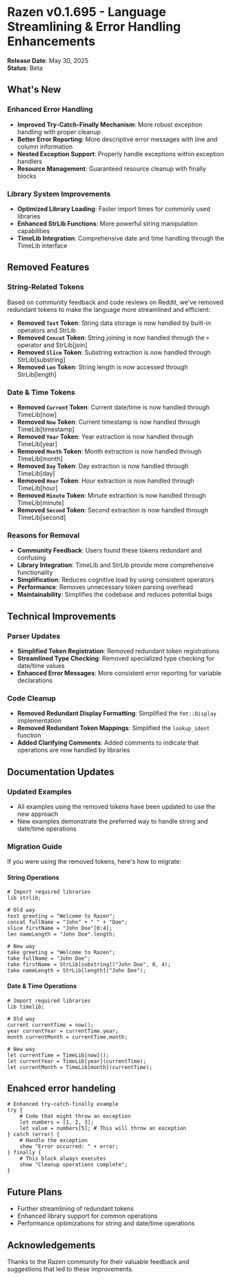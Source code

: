 # Razen v0.1.695 - Language Streamlining & Error Handling Enhancements

**Release Date**: May 30, 2025  
**Status**: Beta  

## What's New

### Enhanced Error Handling
- **Improved Try-Catch-Finally Mechanism**: More robust exception handling with proper cleanup
- **Better Error Reporting**: More descriptive error messages with line and column information
- **Nested Exception Support**: Properly handle exceptions within exception handlers
- **Resource Management**: Guaranteed resource cleanup with finally blocks

### Library System Improvements
- **Optimized Library Loading**: Faster import times for commonly used libraries
- **Enhanced StrLib Functions**: More powerful string manipulation capabilities
- **TimeLib Integration**: Comprehensive date and time handling through the TimeLib interface

## Removed Features

### String-Related Tokens
Based on community feedback and code reviews on Reddit, we've removed redundant tokens to make the language more streamlined and efficient:

- **Removed `Text` Token**: String data storage is now handled by built-in operators and StrLib
- **Removed `Concat` Token**: String joining is now handled through the `+` operator and StrLib[join]
- **Removed `Slice` Token**: Substring extraction is now handled through StrLib[substring]
- **Removed `Len` Token**: String length is now accessed through StrLib[length]

### Date & Time Tokens
- **Removed `Current` Token**: Current date/time is now handled through TimeLib[now]
- **Removed `Now` Token**: Current timestamp is now handled through TimeLib[timestamp]
- **Removed `Year` Token**: Year extraction is now handled through TimeLib[year]
- **Removed `Month` Token**: Month extraction is now handled through TimeLib[month]
- **Removed `Day` Token**: Day extraction is now handled through TimeLib[day]
- **Removed `Hour` Token**: Hour extraction is now handled through TimeLib[hour]
- **Removed `Minute` Token**: Minute extraction is now handled through TimeLib[minute]
- **Removed `Second` Token**: Second extraction is now handled through TimeLib[second]

### Reasons for Removal
- **Community Feedback**: Users found these tokens redundant and confusing
- **Library Integration**: TimeLib and StrLib provide more comprehensive functionality
- **Simplification**: Reduces cognitive load by using consistent operators
- **Performance**: Removes unnecessary token parsing overhead
- **Maintainability**: Simplifies the codebase and reduces potential bugs

## Technical Improvements

### Parser Updates
- **Simplified Token Registration**: Removed redundant token registrations
- **Streamlined Type Checking**: Removed specialized type checking for date/time values
- **Enhanced Error Messages**: More consistent error reporting for variable declarations

### Code Cleanup
- **Removed Redundant Display Formatting**: Simplified the `fmt::Display` implementation
- **Removed Redundant Token Mappings**: Simplified the `lookup_ident` function
- **Added Clarifying Comments**: Added comments to indicate that operations are now handled by libraries

## Documentation Updates

### Updated Examples
- All examples using the removed tokens have been updated to use the new approach
- New examples demonstrate the preferred way to handle string and date/time operations

### Migration Guide
If you were using the removed tokens, here's how to migrate:

#### String Operations
```razen
# Import required libraries
lib strlib;

# Old way
text greeting = "Welcome to Razen";
concat fullName = "John" + " " + "Doe";
slice firstName = "John Doe"[0:4];
len nameLength = "John Doe".length;

# New way
take greeting = "Welcome to Razen";
take fullName = "John Doe";
take firstName = StrLib[substring]("John Doe", 0, 4);
take nameLength = StrLib[length]("John Doe");
```

#### Date & Time Operations
```razen
# Import required libraries
lib timelib;

# Old way
current currentTime = now();
year currentYear = currentTime.year;
month currentMonth = currentTime.month;

# New way
let currentTime = TimeLib[now]();
let currentYear = TimeLib[year](currentTime);
let currentMonth = TimeLib[month](currentTime);
```

## Enahced error handeling 
```razen
# Enhanced try-catch-finally example
try {
    # Code that might throw an exception
    let numbers = [1, 2, 3];
    let value = numbers[5]; # This will throw an exception
} catch (error) {
    # Handle the exception
    show "Error occurred: " + error;
} finally {
    # This block always executes
    show "Cleanup operations complete";
}
```

## Future Plans
- Further streamlining of redundant tokens
- Enhanced library support for common operations
- Performance optimizations for string and date/time operations

## Acknowledgements
Thanks to the Razen community for their valuable feedback and suggestions that led to these improvements.
